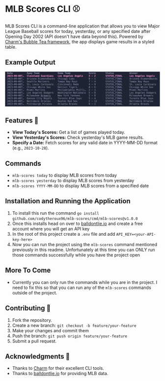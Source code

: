 # MLB Scores CLI ⚾
MLB Scores CLI is a command-line application that allows you to view Major League Baseball scores for today, yesterday, or any specified date after Opening Day 2002 (API doesn't have data beyond this). Powered by [Charm's Bubble Tea framework](https://charm.sh), the app displays game results in a styled table.


## Example Output

![Example Output](assets/image.png)


## Features 🚀

- **View Today's Scores:** Get a list of games played today.
- **View Yesterday's Scores:** Check yesterday's MLB game results.
- **Specify a Date:** Fetch scores for any valid date in YYYY-MM-DD format (e.g., `2023-10-28`).


## Commands

- `mlb-scores today` to display MLB scores from today
- `mlb-scores yesterday` to display MLB scores from yesterday
- `mlb-scores YYYY-MM-DD` to display MLB scores from a specified date



## Installation and Running the Application

1.  To install this run the command `go install github.com/codytheroux96/mlb-scores/cmd/mlb-scores@v1.0.0`
2.  Once this installs head on over to [balldontlie.io](https://balldontlie.io) and create a free account where you will get an API key
3. In the root of this project create a `.env` file and add `API_KEY=<your-API-key-here>` 
4.  Now you can run the project using the `mlb-scores` command mentioned previously in this readme. Unfortunately at this time you can ONLY run those commands successfully while you have the project open


## More To Come

- Currently you can only run the commands while you are in the project. I need to fix this so that you can run any of the `mlb-scores` commands outside of the project.


## Contributing 🤝
1. Fork the repository.
2. Create a new branch: `git checkout -b feature/your-feature`
3. Make your changes and commit them
4. Push the branch: `git push origin feature/your-feature`
5. Submit a pull request.


## Acknowledgments 🙏
- Thanks to [Charm](https://charm.sh) for their excellent CLI tools.
- Thanks to [balldontlie.io](https://balldontlie.io) for providing MLB data.
